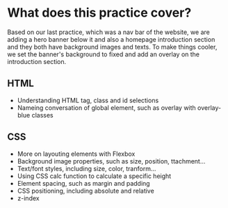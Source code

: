 # What does this practice cover?
Based on our last practice, which was a nav bar of the website, we are adding a hero banner below it and also a homepage introduction section and they both have background images and texts. To make things cooler, we set the banner's background to fixed and add an overlay on the introduction section.

## HTML
- Understanding HTML tag, class and id selections
- Nameing conversation of global element, such as overlay with overlay-blue classes

## CSS
- More on layouting elements with Flexbox
- Background image properties, such as size, position, ttachment...
- Text/font styles, including size, color, tranform...
- Using CSS calc function to calculate a specific height
- Element spacing, such as margin and padding
- CSS positioning, including absolute and relative
- z-index